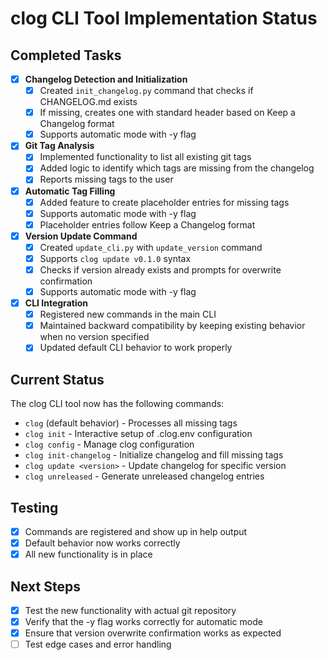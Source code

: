 # clog CLI Tool Implementation Status

## Completed Tasks

- [x] **Changelog Detection and Initialization**
   - [x] Created `init_changelog.py` command that checks if CHANGELOG.md exists
   - [x] If missing, creates one with standard header based on Keep a Changelog format
   - [x] Supports automatic mode with -y flag

- [x] **Git Tag Analysis**
   - [x] Implemented functionality to list all existing git tags
   - [x] Added logic to identify which tags are missing from the changelog
   - [x] Reports missing tags to the user

- [x] **Automatic Tag Filling**
   - [x] Added feature to create placeholder entries for missing tags
   - [x] Supports automatic mode with -y flag
   - [x] Placeholder entries follow Keep a Changelog format

- [x] **Version Update Command**
   - [x] Created `update_cli.py` with `update_version` command
   - [x] Supports `clog update v0.1.0` syntax
   - [x] Checks if version already exists and prompts for overwrite confirmation
   - [x] Supports automatic mode with -y flag

- [x] **CLI Integration**
   - [x] Registered new commands in the main CLI
   - [x] Maintained backward compatibility by keeping existing behavior when no version specified
   - [x] Updated default CLI behavior to work properly

## Current Status

The clog CLI tool now has the following commands:

- `clog` (default behavior) - Processes all missing tags
- `clog init` - Interactive setup of .clog.env configuration
- `clog config` - Manage clog configuration
- `clog init-changelog` - Initialize changelog and fill missing tags
- `clog update <version>` - Update changelog for specific version
- `clog unreleased` - Generate unreleased changelog entries

## Testing

- [x] Commands are registered and show up in help output
- [x] Default behavior now works correctly
- [x] All new functionality is in place

## Next Steps

- [x] Test the new functionality with actual git repository
- [x] Verify that the -y flag works correctly for automatic mode
- [x] Ensure that version overwrite confirmation works as expected
- [ ] Test edge cases and error handling